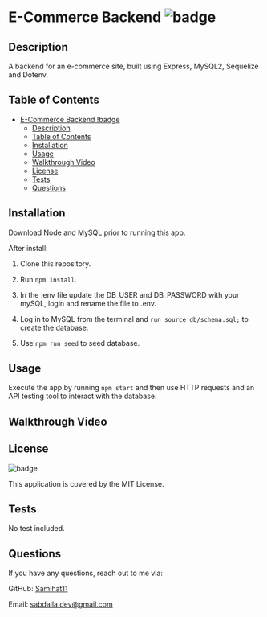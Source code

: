 # E-Commerce Backend ![badge](https://img.shields.io/badge/MIT-license-blue)

## Description

A backend for an e-commerce site, built using Express, MySQL2, Sequelize and Dotenv.

## Table of Contents

- [E-Commerce Backend !badge](#e-commerce-backend-)
  - [Description](#description)
  - [Table of Contents](#table-of-contents)
  - [Installation](#installation)
  - [Usage](#usage)
  - [Walkthrough Video](#walkthrough-video)
  - [License](#license)
  - [Tests](#tests)
  - [Questions](#questions)

## Installation

Download Node and MySQL prior to running this app.

After install:

1. Clone this repository.

2. Run `npm install`.

3. In the .env file update the DB_USER and DB_PASSWORD with your mySQL, login and rename the file to .env.

4. Log in to MySQL from the terminal and `run source db/schema.sql;` to create the database.

5. Use `npm run seed` to seed database.

## Usage

Execute the app by running  `npm start` and then use HTTP requests and an API testing tool  to interact with the database.

## Walkthrough Video

## License

![badge](https://img.shields.io/badge/MIT-license-blue)

This application is covered by the MIT License.

## Tests

No test included.

## Questions

If you have any questions, reach out to me via:

GitHub: [Samihat11](https://github.com/jtdizzle)

Email: [sabdalla.dev@gmail.com](mailto:jtdizzle747@yahoo.com.com)